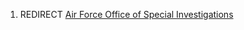 1.  REDIRECT [Air Force Office of Special
    Investigations](Air_Force_Office_of_Special_Investigations "wikilink")